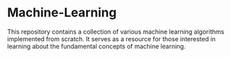 # Machine-Learning
This repository contains a collection of various machine learning algorithms implemented from scratch. It serves as a resource for those interested in learning about the fundamental concepts of machine learning. 
